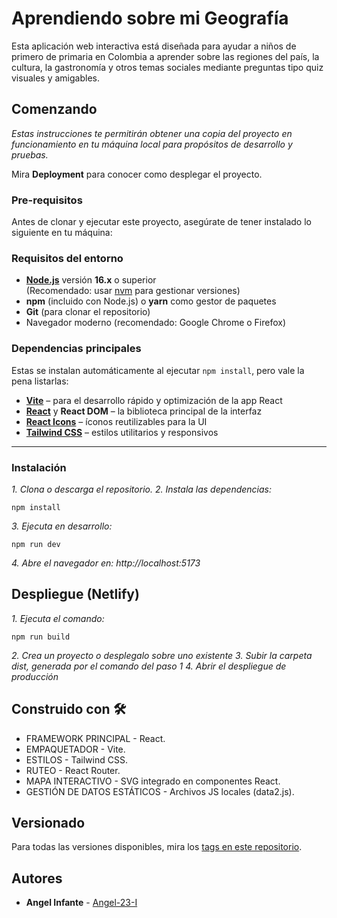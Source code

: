 # Aprendiendo sobre mi Geografía

Esta aplicación web interactiva está diseñada para ayudar a niños de primero de primaria en Colombia a aprender sobre las regiones del país, la cultura, la gastronomía y otros temas sociales mediante preguntas tipo quiz visuales y amigables.

## Comenzando 

_Estas instrucciones te permitirán obtener una copia del proyecto en funcionamiento en tu máquina local para propósitos de desarrollo y pruebas._

Mira **Deployment** para conocer como desplegar el proyecto.

### Pre-requisitos 

Antes de clonar y ejecutar este proyecto, asegúrate de tener instalado lo siguiente en tu máquina:

###  Requisitos del entorno

- **[Node.js](https://nodejs.org/)** versión **16.x** o superior  
  (Recomendado: usar [nvm](https://github.com/nvm-sh/nvm) para gestionar versiones)
- **npm** (incluido con Node.js) o **yarn** como gestor de paquetes
- **Git** (para clonar el repositorio)
- Navegador moderno (recomendado: Google Chrome o Firefox)

### Dependencias principales

Estas se instalan automáticamente al ejecutar `npm install`, pero vale la pena listarlas:

- **[Vite](https://vitejs.dev/)** – para el desarrollo rápido y optimización de la app React
- **[React](https://reactjs.org/)** y **React DOM** – la biblioteca principal de la interfaz
- **[React Icons](https://react-icons.github.io/react-icons/)** – íconos reutilizables para la UI
- **[Tailwind CSS](https://tailwindcss.com/)** – estilos utilitarios y responsivos

---

### Instalación 

_1.	Clona o descarga el repositorio._
_2.	Instala las dependencias:_

```
npm install
```

_3.	Ejecuta en desarrollo:_

```
npm run dev
```
_4.	Abre el navegador en: http://localhost:5173_

## Despliegue (Netlify)

_1.	Ejecuta el comando:_

```
npm run build
```
_2. Crea un proyecto o desplegalo sobre uno existente_
_3. Subir la carpeta dist, generada por el comando del paso 1_
_4. Abrir el despliegue de producción_
## Construido con 🛠️

- FRAMEWORK PRINCIPAL -	React.
- EMPAQUETADOR -	Vite.
- ESTILOS -	Tailwind CSS.
- RUTEO -	React Router.
- MAPA INTERACTIVO -	SVG integrado en componentes React.
- GESTIÓN DE DATOS ESTÁTICOS -	Archivos JS locales (data2.js).


## Versionado 

Para todas las versiones disponibles, mira los [tags en este repositorio](https://github.com/tu/proyecto/tags).

## Autores 

* **Angel Infante**  - [Angel-23-I](https://github.com/Angel-23-I)






